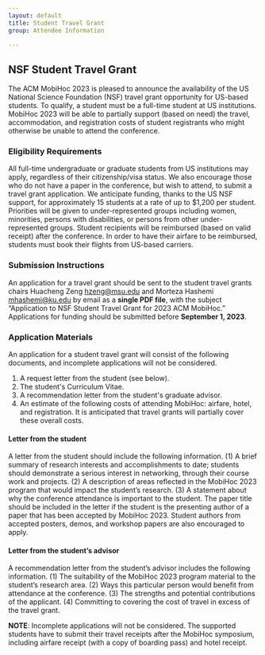 ```yaml
---
layout: default
title: Student Travel Grant
group: Attendee Information

---
```




## NSF Student Travel Grant
The ACM MobiHoc 2023 is pleased to announce the availability of the US National Science Foundation (NSF) travel grant opportunity for US-based students. To qualify, a student must be a full-time student at US institutions. MobiHoc 2023 will be able to partially support (based on need) the travel, accommodation, and registration costs of student registrants who might otherwise be unable to attend the conference.

### Eligibility Requirements
All full-time undergraduate or graduate students from US institutions may apply, regardless of their citizenship/visa status. We also encourage those who do not have a paper in the conference, but wish to attend, to submit a travel grant application. We anticipate funding, thanks to the US NSF support, for approximately 15 students at a rate of up to $1,200 per student. Priorities will be given to under-represented groups including women, minorities, persons with disabilities, or persons from other under-represented groups. Student recipients will be reimbursed (based on valid receipt) after the conference. In order to have their airfare to be reimbursed, students must book their flights from US-based carriers.

### Submission Instructions
An application for a travel grant should be sent to the student travel grants chairs Huacheng Zeng [hzeng@msu.edu](hzeng@msu.edu) and Morteza Hashemi [mhashemi@ku.edu](mhashemi@ku.edu) by email as a **single PDF file**, with the subject “Application to NSF Student Travel Grant for 2023 ACM MobiHoc.” Applications for funding should be submitted before **September 1, 2023**.

### Application Materials
An application for a student travel grant will consist of the following documents, and incomplete applications will not be considered.
1. A request letter from the student (see below).
2. The student's Curriculum Vitae.
3. A recommendation letter from the student's graduate advisor.
4. An estimate of the following costs of attending MobiHoc: airfare, hotel, and registration. It is anticipated that travel grants will partially cover these overall costs.

#### Letter from the student
A letter from the student should include the following information.
(1) A brief summary of research interests and accomplishments to date; students should demonstrate a serious interest in networking, through their course work and projects.
(2) A description of areas reflected in the MobiHoc 2023 program that would impact the student’s research.
(3) A statement about why the conference attendance is important to the student. The paper title should be included in the letter if the student is the presenting author of a paper that has been accepted by MobiHoc 2023. Student authors from accepted posters, demos, and workshop papers are also encouraged to apply.

#### Letter from the student’s advisor
A recommendation letter from the student’s advisor includes the following information.
(1) The suitability of the MobiHoc 2023 program material to the student’s research area.
(2) Ways this particular person would benefit from attendance at the conference.
(3) The strengths and potential contributions of the applicant.
(4) Committing to covering the cost of travel in excess of the travel grant.

**NOTE**: Incomplete applications will not be considered. The supported students have to submit their travel receipts after the MobiHoc symposium, including airfare receipt (with a copy of boarding pass) and hotel receipt.
